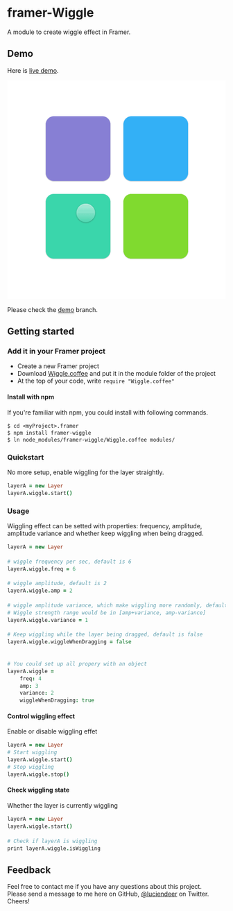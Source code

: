 # framer-Wiggle
A module to create wiggle effect in Framer.

## Demo
Here is [live demo](http://share.framerjs.com/cgkx4owahc15/).

![demo](https://github.com/LucienLee/framer-Wiggle/blob/demo/demo.gif)

Please check the [demo](https://github.com/LucienLee/framer-Wiggle/tree/demo) branch.

## Getting started
### Add it in your Framer project
- Create a new Framer project
- Download [Wiggle.coffee](https://github.com/LucienLee/framer-Wiggle/blob/master/wiggle.coffee) and put it in the module folder of the project
- At the top of your code, write `require "Wiggle.coffee"`

#### Install with npm
If you're familiar with npm, you could install with following commands.

```Shell
$ cd <myProject>.framer
$ npm install framer-wiggle
$ ln node_modules/framer-wiggle/Wiggle.coffee modules/
```

### Quickstart
No more setup, enable wiggling for the layer straightly.

```coffeescript
layerA = new Layer
layerA.wiggle.start()
```

### Usage
Wiggling effect can be setted with properties: frequency, amplitude, amplitude variance and whether keep wiggling when being dragged.

```coffeescript
layerA = new Layer

# wiggle frequency per sec, default is 6
layerA.wiggle.freq = 6

# wiggle amplitude, default is 2
layerA.wiggle.amp = 2

# wiggle amplitude variance, which make wiggling more randomly, default is 1
# Wiggle strength range would be in [amp+variance, amp-variance]
layerA.wiggle.variance = 1

# Keep wiggling while the layer being dragged, default is false
layerA.wiggle.wiggleWhenDragging = false


# You could set up all propery with an object
layerA.wiggle = 
	freq: 4 
	amp: 3
	variance: 2
	wiggleWhenDragging: true  
```

#### Control wiggling effect
Enable or disable wiggling effet

```coffeescript
layerA = new Layer
# Start wiggling 
layerA.wiggle.start()
# Stop wiggling
layerA.wiggle.stop()
```

#### Check wiggling state
Whether the layer is currently wiggling

```coffeescript
layerA = new Layer
layerA.wiggle.start()

# Check if layerA is wiggling 
print layerA.wiggle.isWiggling
```

## Feedback
Feel free to contact me if you have any questions about this project.   
Please send a message to me here on GitHub, [@luciendeer](https://twitter.com/luciendeer) on Twitter. Cheers!
